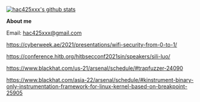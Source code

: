 [![hac425xxx's github stats](https://github-readme-stats.vercel.app/api?username=hac425xxx)](https://github.com/anuraghazra/github-readme-stats)

**About me**
	
Email: hac425xxx@gmail.com

https://cyberweek.ae/2021/presentations/wifi-security-from-0-to-1/

https://conference.hitb.org/hitbsecconf2021sin/speakers/sili-luo/

https://www.blackhat.com/us-21/arsenal/schedule/#trapfuzzer-24090


https://www.blackhat.com/asia-22/arsenal/schedule/#kinstrument-binary-only-instrumentation-framework-for-linux-kernel-based-on-breakpoint-25905

